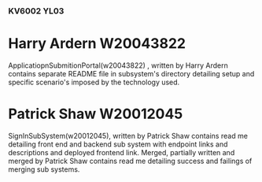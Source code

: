 ### KV6002 YL03

# Harry Ardern W20043822
ApplicatiopnSubmitionPortal(w20043822) , written by Harry Ardern
contains separate README file in subsystem's directory detailing setup and
specific scenario's imposed by the technology used.

# Patrick Shaw W20012045
SignInSubSystem(w20012045), written by Patrick Shaw
contains read me detailing front end and backend sub system with endpoint links and 
descriptions and deployed frontend link.
Merged, partially written and merged by Patrick Shaw
contains read me detailing success and failings of merging sub systems.

